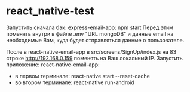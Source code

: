 # react_native-test
Запустить сначала бэк: express-email-app:   npm start
Перед этим поменять внутри в файле .env "URL mongoDB" и данные email на необходимые Вам, куда будет отправляться данные о пользователе.

После в react-native-email-app в src/screens/SignUp/index.js на 83 строке http://192.168.0.159 поменять на Ваш локальный IP.
Запустить приложение: react-native-email-app:  
- в первом терминале: react-native start --reset-cache
- во втором терминале: react-native run-android
